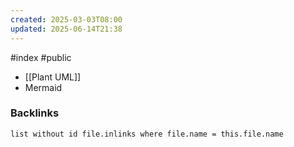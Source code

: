 ```yaml
---
created: 2025-03-03T08:00
updated: 2025-06-14T21:38
---
```

#index #public

- [[Plant UML]]
- Mermaid

### Backlinks
```dataview 
list without id file.inlinks where file.name = this.file.name 
```

